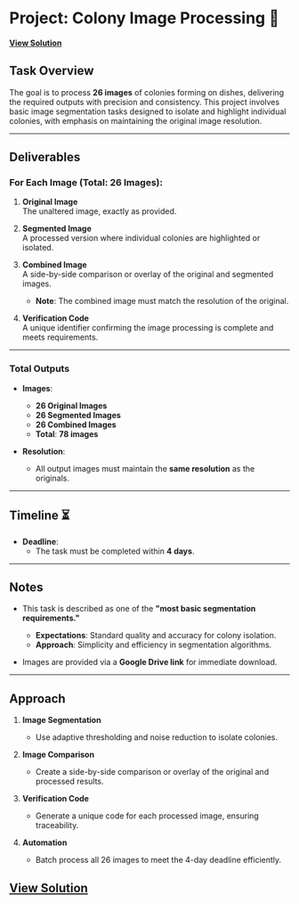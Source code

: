 # Project: Colony Image Processing 🚀  
**[View Solution](https://github.com/zufichris/colony-vision/blob/main/README.md)**

## Task Overview  
The goal is to process **26 images** of colonies forming on dishes, delivering the required outputs with precision and consistency. This project involves basic image segmentation tasks designed to isolate and highlight individual colonies, with emphasis on maintaining the original image resolution.

---

## Deliverables  

### For Each Image (Total: 26 Images):  

1. **Original Image**  
   The unaltered image, exactly as provided.  

2. **Segmented Image**  
   A processed version where individual colonies are highlighted or isolated.  

3. **Combined Image**  
   A side-by-side comparison or overlay of the original and segmented images.  
   - **Note**: The combined image must match the resolution of the original.  

4. **Verification Code**  
   A unique identifier confirming the image processing is complete and meets requirements.  

---

### Total Outputs  

- **Images**:  
  - **26 Original Images**  
  - **26 Segmented Images**  
  - **26 Combined Images**  
  - **Total**: **78 images**  

- **Resolution**:  
  - All output images must maintain the **same resolution** as the originals.  

---

## Timeline ⏳  

- **Deadline**:  
  - The task must be completed within **4 days**.  

---

## Notes  

- This task is described as one of the **"most basic segmentation requirements."**  
  - **Expectations**: Standard quality and accuracy for colony isolation.  
  - **Approach**: Simplicity and efficiency in segmentation algorithms.  

- Images are provided via a **Google Drive link** for immediate download.  

---

## Approach  

1. **Image Segmentation**  
   - Use adaptive thresholding and noise reduction to isolate colonies.  

2. **Image Comparison**  
   - Create a side-by-side comparison or overlay of the original and processed results.  

3. **Verification Code**  
   - Generate a unique code for each processed image, ensuring traceability.  

4. **Automation**  
   - Batch process all 26 images to meet the 4-day deadline efficiently.  

   
**[View Solution](https://github.com/zufichris/colony-vision/blob/main/README.md)**
---


